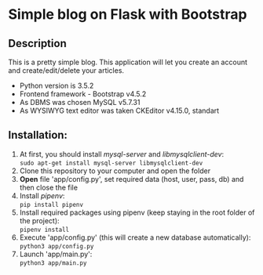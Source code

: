 # Simple blog on Flask with Bootstrap
## Description
This is a pretty simple blog. This application will let you create an account and create/edit/delete your articles.

* Python version is 3.5.2
* Frontend framework - Bootstrap v4.5.2
* As DBMS was chosen MySQL v5.7.31
* As WYSIWYG text editor was taken CKEditor v4.15.0, standart
## Installation:
1. At first, you should install _mysql-server_ and _libmysqlclient-dev_:  
```sudo apt-get install mysql-server libmysqlclient-dev```
2. Clone this repository to your computer and open the folder
3. **Open** file 'app/config.py', set required data (host, user, pass, db) and then close the file
4. Install _pipenv_:  
```pip install pipenv```
5. Install required packages using pipenv (keep staying in the root folder of the project):  
```pipenv install```
6. Execute 'app/config.py' (this will create a new database automatically):  
```python3 app/config.py```
7. Launch 'app/main.py':  
```python3 app/main.py```